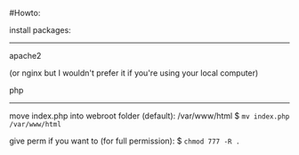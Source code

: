 #Howto:

install packages: 

--------------------

apache2 

(or nginx but I wouldn't prefer it if you're using your local computer) 

php

--------------------

move index.php into webroot folder (default): /var/www/html
$ `mv index.php /var/www/html`

give perm if you want to (for full permission): $ `chmod 777 -R .`
